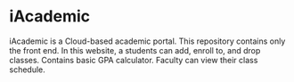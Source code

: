 # iAcademic
iAcademic is a Cloud-based academic portal. This repository contains only the front end. In this website, a students can add, enroll to, and drop classes. Contains basic GPA calculator. Faculty can view their class schedule.
